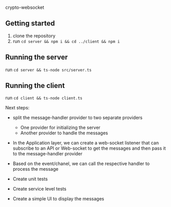 crypto-websocket

## Getting started

1. clone the repository
2. run `cd server && npm i && cd ../client && npm i`

## Running the server

run `cd server && ts-node src/server.ts`

## Running the client

run `cd client && ts-node client.ts`

Next steps:

- split the message-handler provider to two separate providers

  - One provider for initializing the server
  - Another provider to handle the messages

- In the Application layer, we can create a web-socket listener that can subscribe to an API or Web-socket to get the messages and then pass it to the message-handler provider
- Based on the event/chanel, we can call the respective handler to process the message

- Create unit tests
- Create service level tests

- Create a simple UI to display the messages
